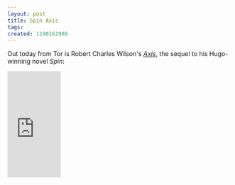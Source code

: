 ```yaml
---
layout: post
title: Spin Axis
tags: 
created: 1190161988
---
```

Out today from Tor is Robert Charles Wilson's <a href="http://www.amazon.com/Axis-Robert-Charles-Wilson/dp/0765309394/"><em>Axis</em></a>, the sequel to his Hugo-winning novel <em>Spin</em>:

<iframe src="http://rcm.amazon.com/e/cm?t=mcdema-20&o=1&p=8&l=as1&asins=0765309394&fc1=000000&IS2=1&lt1=_top&lc1=C86C00&bc1=FFFFE3&bg1=FFFFE3&f=ifr" style="width:120px;height:240px;" scrolling="no" marginwidth="0" marginheight="0" frameborder="0"></iframe>
